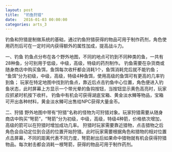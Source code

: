 ```yaml
---
layout: post
title:  "钓鱼狩猎"
date:   2016-01-03 00:00:00
categories: arts_3
---
```


<div class="post-content">	
<p>
	钓鱼和狩猎是制做系统的基础，通过钓鱼狩猎获得的物品可用于制作药剂，角色使用药剂后可在一定时间内获得额外的属性加成，提高战斗力。
	
一、钓鱼
	钓鱼点分布在各个野外地图，不同的地点可钓到不同种类的鱼，一共有28种鱼，分可别用于低级，中级，高级，特级的药剂制作。
	钓鱼需要在杂货商或随身商店中购买鱼饵，鱼饵每次收杆都会消耗1个，鱼饵消耗完后就不能钓鱼；
	“鱼饵”分为初级，中级，高级，特级4种鱼饵，使用高级的鱼饵可有更高的几率钓到鱼；
	玩家在特定地图中找到钓鱼点，靠近后点击钓鱼中心位置，角色便进入钓鱼状态，此时屏幕上方显示一个带光晕的鱼钩按钮，当按钮显示黄色高亮时，玩家应抓紧时机按下收杆。
	钓鱼中有机会可获得湖底宝箱、黄金淡水鳟等物品，宝箱可开出各种材料，黄金淡水鳟可出售给NPC获得大量金币。

二、狩猎
	野外地图中带有“狩猎”名称的怪物为可狩猎对象。玩家狩猎需要从随身商店中购买“弩箭”，“弩箭”分为初级，中级，高级，特级4种箭，价格依次增加，高级的箭可以在狩猎时增加成功几率。
	狩猎时玩家需要靠近猎物，点击猎物之后角色会自动定位到合适的位置开始狩猎。此时玩家需要根据角色和猎物的相对位置点击屏幕，不同的距离代表不同力度，弩箭射出后如果命中猎物就有机会获得狩猎物品。每次射击都会消耗一根弩箭，获得的物品可用于制作药剂。

</p>

</div>